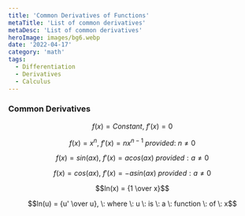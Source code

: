 ```yaml
---
title: 'Common Derivatives of Functions'
metaTitle: 'List of common derivatives'
metaDesc: 'List of common derivatives'
heroImage: images/bg6.webp
date: '2022-04-17'
category: 'math'
tags:
  - Differentiation
  - Derivatives
  - Calculus
---
```


### Common Derivatives

$$f(x) = Constant, \: f'(x)=0$$

$$f(x)=x^n, \: f'(x) = nx^{n-1} \: provided: \: n \neq 0$$

$$f(x) = sin(ax), \: f'(x) = acos(ax) \: provided: a \neq 0$$

$$f(x) = cos(ax), \: f'(x) = -asin(ax) \: provided: a \neq 0$$

$$ln(x) = {1 \over x}$$

$$ln(u) = {u' \over u}, \: where \: u \: is \: a \: function \: of \: x$$